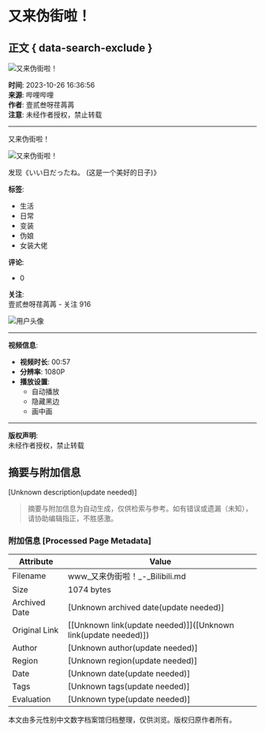 # 又来伪街啦！

## 正文 { data-search-exclude }


![又来伪街啦！](https://i2.hdslb.com/bfs/archive/901dc098c85138c0f34cf9b9d86bde7c5eaed3a1.jpg@100w_100h_1c.webp)

**时间**: 2023-10-26 16:36:56  
**来源**: 哔哩哔哩  
**作者**: 壹贰叁呀荏苒苒  
**注意**: 未经作者授权，禁止转载  

---

又来伪街啦！

![又来伪街啦！](https://i2.hdslb.com/bfs/archive/901dc098c85138c0f34cf9b9d86bde7c5eaed3a1.jpg@518w_290h_1c_!web-video-share-cover.webp)

发现《いい日だったね。 (这是一个美好的日子)》

**标签**:  
- 生活  
- 日常  
- 变装  
- 伪娘  
- 女装大佬  

**评论**:  
- 0  

**关注**:  
壹贰叁呀荏苒苒 - 关注 916  

![用户头像](https://i1.hdslb.com/bfs/face/f7f2ecf48155cce45f4781be1f6a3366e3f50ed2.jpg@96w_96h_1c_1s_!web-avatar.webp)

--- 

**视频信息**:   
- **视频时长**: 00:57  
- **分辨率**: 1080P  
- **播放设置**: 
  - 自动播放
  - 隐藏黑边
  - 画中画  

--- 

**版权声明**:  
未经作者授权，禁止转载
<!-- tcd_original_link https://www.bilibili.com/video/BV1uu4y1Y7ch?from=search -->


## 摘要与附加信息

<!-- tcd_abstract -->
[Unknown description(update needed)]
<!-- tcd_abstract_end -->

> 摘要与附加信息为自动生成，仅供检索与参考。如有错误或遗漏（未知），请协助编辑指正，不胜感激。

### 附加信息 [Processed Page Metadata]

| Attribute       | Value                                  |
|-----------------|----------------------------------------|
| Filename        | www_又来伪街啦！_-_Bilibili.md                             |
| Size            | 1074 bytes                           |
| Archived Date   | [Unknown archived date(update needed)]                             |
| Original Link   | [[Unknown link(update needed)]]([Unknown link(update needed)])                       |
| Author          | [Unknown author(update needed)]                               |
| Region          | [Unknown region(update needed)]                               |
| Date            | [Unknown date(update needed)]                                 |
| Tags            | [Unknown tags(update needed)]                                 |
| Evaluation            | [Unknown type(update needed)]                                 |
<!-- tcd_table_end -->

本文由多元性别中文数字档案馆归档整理，仅供浏览。版权归原作者所有。
